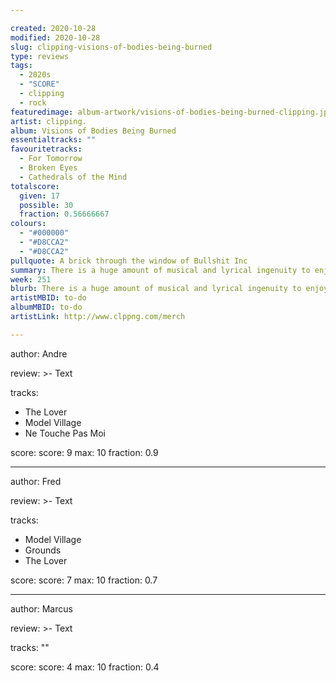 ```yaml
---

created: 2020-10-28
modified: 2020-10-28
slug: clipping-visions-of-bodies-being-burned
type: reviews
tags:
  - 2020s
  - "SCORE"
  - clipping
  - rock
featuredimage: album-artwork/visions-of-bodies-being-burned-clipping.jpg
artist: clipping.
album: Visions of Bodies Being Burned
essentialtracks: "" 
favouritetracks:
  - For Tomorrow
  - Broken Eyes
  - Cathedrals of the Mind
totalscore:
  given: 17
  possible: 30
  fraction: 0.56666667
colours:
  - "#000000"
  - "#D8CCA2"
  - "#D8CCA2"
pullquote: A brick through the window of Bullshit Inc
summary: There is a huge amount of musical and lyrical ingenuity to enjoy here, with strong messages and jovial piss takes. One thing is for certain, Joe Talbot is the town crier, a megaphoned voice of a generation.
week: 251
blurb: There is a huge amount of musical and lyrical ingenuity to enjoy here, with strong messages, jovial piss takes, and Joe Talbot as the megaphoned town crier.
artistMBID: to-do
albumMBID: to-do
artistLink: http://www.clppng.com/merch

---
```


author: Andre

review: >-
  Text

tracks:
  - The Lover
  - Model Village
  - Ne Touche Pas Moi

score:
  score: 9
  max: 10
  fraction: 0.9

---

author: Fred

review: >-
  Text

tracks:
  - Model Village
  - Grounds
  - The Lover

score:
  score: 7
  max: 10
  fraction: 0.7

---

author: Marcus

review: >-
  Text

tracks: ""

score:
  score: 4
  max: 10
  fraction: 0.4